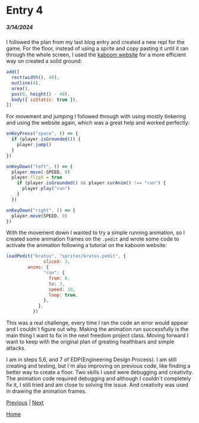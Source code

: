 # Entry 4
##### 3/14/2024

I followed the plan from my last blog entry and created a new repl for the game. For the floor, instead of using a sprite and copy pasting it until it ran through the whole screen, I used the [kaboom website](https://kaboomjs.com/) for a more efficient way on created a solid ground:

```js
add([
  rect(width(), 48),
  outline(4),
  area(),
  pos(0, height() - 48),
  body({ isStatic: true }),
])
```

For movement and jumping I followed through with using mostly tinkering and using the website again, which was a great help and worked perfectly:

```js
onKeyPress("space", () => {
  if (player.isGrounded()) {
    player.jump()
  }
})

onKeyDown("left", () => {
  player.move(-SPEED, 0)
  player.flipX = true
    if (player.isGrounded() && player.curAnim() !== "run") {
      player.play("run")
    }
  })

onKeyDown("right", () => {
  player.move(SPEED, 0)
})
```

With the movement down I wanted to try a simple running animation, so I created some animation frames on the `.pedit` and wrote some code to activate the animation following a tutorial on the kaboom website:

```js
loadPedit("kratos", "sprites/kratos.pedit", {
              sliceX: 3,
        anims: {
              "run": {
                from: 0,
                to: 3,
                speed: 10,
                loop: true,
              },
            },
          })
```

This was a real challenge, every time I ran the code an error would appear and I couldn´t figure out why. Making the animation run successfully is the main thing I want to fix in the next freedom project class. Moving forward I want to keep with the original plan of greating healthbars and simple attacks.

I am in steps 5,6, and 7 of EDP(Engineering Design Process). I am still creating and testing, but I´m also improving on previous code, like finding a better way to create a floor. Two skills I used were debugging and creativity. The animation code required debugging and although I couldn´t completely fix it, I still tried and am close to solving the issue. And creativity was used in drawing the animation frames.

[Previous](entry03.md) | [Next](entry05.md)

[Home](../README.md)